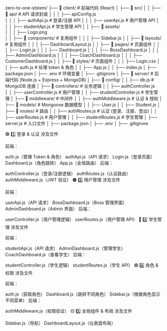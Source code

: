 zero-to-one-ststem/
├── 📂 client/         # 前端代码 (React)
│   ├── 📂 src/
│   │   ├── 📂 api/                 # API 请求封装
│   │   │   ├── apiConfig.js          
│   │   │   ├── authApi.js          # 登录/注册 API
│   │   │   ├── userApi.js          # 用户管理 API
│   │   │   ├── studentApi.js       # 学生管理 API
│   │   ├── 📂 assets/               
│   │   │   ├── Logo.png      
│   │   ├── 📂 components/          # 复用组件
│   │   │   ├── Sidebar.js
│   │   ├── 📂 layouts/          # 复用组件
│   │   │   ├── DashboardLayout.js
│   │   ├── 📂 pages/               # 页面组件
│   │   │   ├── Login.js
│   │   │   ├── Dashboard.js
│   │   │   ├── BossDashboard.js
│   │   │   ├── AdminDashboard.js
│   │   │   ├── CoachDashboard.js
│   │   │   ├── CustomerDashboard.js
│   │   ├── 📂 styles/               # 页面组件
│   │   │   ├── Login.css
│   │   ├── auth.js             # 处理 token & 角色
│   │   ├── App.js
│   │   ├── index.js
│   ├── package.json
│   ├── .env                        # 环境变量
│   ├── .gitignore
│
├── 📂 server/         # 后端代码 (Node.js + Express + MongoDB)
│   ├── 📂 config/
│   │   ├── db.js                   # MongoDB 连接
│   ├── 📂 controllers/             # 业务逻辑
│   │   ├── authController.js      
│   │   ├── userController.js       # 用户管理
│   │   ├── studentController.js    # 学生管理
│   ├── 📂 middleware/              # 中间件
│   │   ├── authMiddleware.js       # 认证 & 授权
│   ├── 📂 models/                  # Mongoose 数据模型
│   │   ├── User.js
│   │   ├── Student.js
│   ├── 📂 routes/                  # 路由
│   │   ├── authRoutes.js           # 认证 (登录、注册、登出)
│   │   ├── userRoutes.js           # 用户管理
│   │   ├── studentRoutes.js        # 学生管理
│   ├── server.js                   # 入口文件
│   ├── package.json
│   ├── .env
│   ├── .gitignore

🟢 1️⃣ 登录 & 认证
涉及文件

前端：

auth.js（管理 Token & 角色）
authApi.js（API 请求）
Login.js（登录页面）
Dashboard.js（角色跳转）
App.js（全局路由）
后端：

authController.js（登录/注册逻辑）
authRoutes.js（认证路由）
authMiddleware.js（JWT 验证）
🟠 2️⃣ 用户管理
涉及文件

前端：

userApi.js（API 请求）
BossDashboard.js（Boss 管理界面）
AdminDashboard.js（Admin 界面）
后端：

userController.js（用户管理逻辑）
userRoutes.js（用户管理 API）
🔵 3️⃣ 学生管理
涉及文件

前端：

studentApi.js（API 请求）
AdminDashboard.js（管理学生）
CoachDashboard.js（查看学生）
后端：

studentController.js（学生逻辑）
studentRoutes.js（学生 API）
🟣 4️⃣ 角色 & 权限
涉及文件

前端：

auth.js（获取角色）
Dashboard.js（跳转不同角色）
Sidebar.js（根据角色显示不同菜单）
后端：

authMiddleware.js（权限验证）
🟡 5️⃣ 全局组件 & 布局
涉及文件

Sidebar.js（导航）
DashboardLayout.js（仪表盘布局）